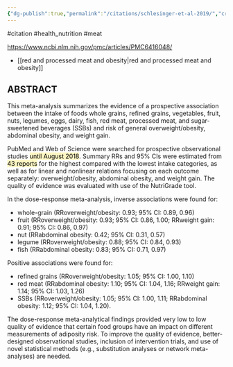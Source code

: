 ```yaml
---
{"dg-publish":true,"permalink":"/citations/schlesinger-et-al-2019/","created":"2024-04-22T13:05:47.000+01:00","updated":"2025-09-28T23:48:39.663+01:00"}
---
```


#citation #health_nutrition #meat 

https://www.ncbi.nlm.nih.gov/pmc/articles/PMC6416048/

- [[red and processed meat and obesity\|red and processed meat and obesity]]

## ABSTRACT

This meta-analysis summarizes the evidence of a prospective association between the intake of foods whole grains, refined grains, vegetables, fruit, nuts, legumes, eggs, dairy, fish, red meat, processed meat, and sugar-sweetened beverages (SSBs) and risk of general overweight/obesity, abdominal obesity, and weight gain. 

PubMed and Web of Science were searched for prospective observational studies <mark style="background: #FFF3A3A6;">until August 2018</mark>. Summary RRs and 95% CIs were estimated from <mark style="background: #FFF3A3A6;">43 reports</mark> for the highest compared with the lowest intake categories, as well as for linear and nonlinear relations focusing on each outcome separately: overweight/obesity, abdominal obesity, and weight gain. The quality of evidence was evaluated with use of the NutriGrade tool. 

In the dose-response meta-analysis, inverse associations were found for: 
- whole-grain (RRoverweight/obesity: 0.93; 95% CI: 0.89, 0.96)
- fruit (RRoverweight/obesity: 0.93; 95% CI: 0.86, 1.00; RRweight gain: 0.91; 95% CI: 0.86, 0.97)
- nut (RRabdominal obesity: 0.42; 95% CI: 0.31, 0.57)
- legume (RRoverweight/obesity: 0.88; 95% CI: 0.84, 0.93)
- fish (RRabdominal obesity: 0.83; 95% CI: 0.71, 0.97)

Positive associations were found for: 
- refined grains (RRoverweight/obesity: 1.05; 95% CI: 1.00, 1.10)
- red meat (RRabdominal obesity: 1.10; 95% CI: 1.04, 1.16; RRweight gain: 1.14; 95% CI: 1.03, 1.26)
- SSBs (RRoverweight/obesity: 1.05; 95% CI: 1.00, 1.11; RRabdominal obesity: 1.12; 95% CI: 1.04, 1.20).

The dose-response meta-analytical findings provided very low to low quality of evidence that certain food groups have an impact on different measurements of adiposity risk. To improve the quality of evidence, better-designed observational studies, inclusion of intervention trials, and use of novel statistical methods (e.g., substitution analyses or network meta-analyses) are needed.